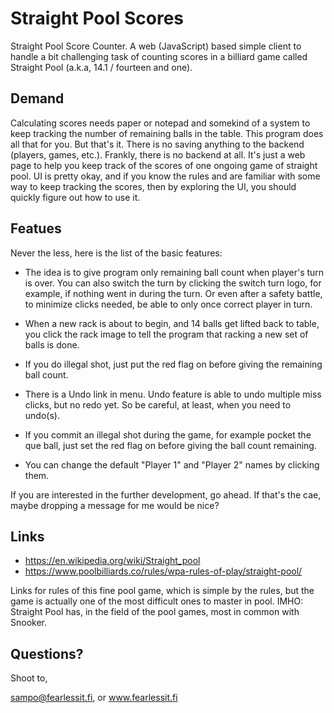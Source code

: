 # Straight Pool Scores

Straight Pool Score Counter. A web (JavaScript) based simple client to handle a bit challenging task
of counting scores in a billiard game called Straight Pool (a.k.a, 14.1 / fourteen and one).

## Demand
Calculating scores needs paper or notepad and somekind of a system to keep tracking the number of
remaining balls in the table. This program does all that for you. But that's it. There is no saving
anything to the backend (players, games, etc.). Frankly, there is no backend at all. It's just a web page
to help you keep track of the scores of one ongoing game of straight pool. UI is pretty okay, and if you
know the rules and are familiar with some way to keep tracking the scores, then by exploring the UI, you
should quickly figure out how to use it.

## Featues
Never the less, here is the list of the basic features:

- The idea is to give program only remaining ball count when player's turn is over. You can also switch
the turn by clicking the switch turn logo, for example, if nothing went in during the turn. Or even
after a safety battle, to minimize clicks needed, be able to only once correct player in turn.

- When a new rack is about to begin, and 14 balls get lifted back to table, you click the rack image to
tell the program that racking a new set of balls is done.

- If you do illegal shot, just put the red flag on before giving the remaining ball count. 

- There is a Undo link in menu. Undo feature is able to undo multiple miss clicks, but no redo yet. So
be careful, at least, when you need to undo(s).

- If you commit an illegal shot during the game, for example pocket the que ball, just set the red flag
on before giving the ball count remaining.

- You can change the default "Player 1" and "Player 2" names by clicking them.


If you are interested in the further development, go ahead. If that's the cae, maybe dropping a message
for me would be nice?

## Links
- https://en.wikipedia.org/wiki/Straight_pool
- https://www.poolbilliards.co/rules/wpa-rules-of-play/straight-pool/

Links for rules of this fine pool game, which is simple by the rules, but the game is actually one of the
most difficult ones to master in pool. IMHO: Straight Pool has, in the field of the pool games, most in
common with Snooker.

## Questions?
Shoot to,

sampo@fearlessit.fi, or www.fearlessit.fi